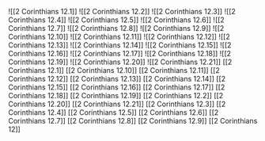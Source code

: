 ![[2 Corinthians 12.1]]
![[2 Corinthians 12.2]]
![[2 Corinthians 12.3]]
![[2 Corinthians 12.4]]
![[2 Corinthians 12.5]]
![[2 Corinthians 12.6]]
![[2 Corinthians 12.7]]
![[2 Corinthians 12.8]]
![[2 Corinthians 12.9]]
![[2 Corinthians 12.10]]
![[2 Corinthians 12.11]]
![[2 Corinthians 12.12]]
![[2 Corinthians 12.13]]
![[2 Corinthians 12.14]]
![[2 Corinthians 12.15]]
![[2 Corinthians 12.16]]
![[2 Corinthians 12.17]]
![[2 Corinthians 12.18]]
![[2 Corinthians 12.19]]
![[2 Corinthians 12.20]]
![[2 Corinthians 12.21]]
[[2 Corinthians 12.1]]
[[2 Corinthians 12.10]]
[[2 Corinthians 12.11]]
[[2 Corinthians 12.12]]
[[2 Corinthians 12.13]]
[[2 Corinthians 12.14]]
[[2 Corinthians 12.15]]
[[2 Corinthians 12.16]]
[[2 Corinthians 12.17]]
[[2 Corinthians 12.18]]
[[2 Corinthians 12.19]]
[[2 Corinthians 12.2]]
[[2 Corinthians 12.20]]
[[2 Corinthians 12.21]]
[[2 Corinthians 12.3]]
[[2 Corinthians 12.4]]
[[2 Corinthians 12.5]]
[[2 Corinthians 12.6]]
[[2 Corinthians 12.7]]
[[2 Corinthians 12.8]]
[[2 Corinthians 12.9]]
[[2 Corinthians 12]]
